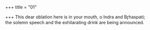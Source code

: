 +++
title = "01"

+++
This dear oblation here is in your mouth, o Indra and Br̥haspati;  
the solemn speech and the exhilarating drink are being announced.  